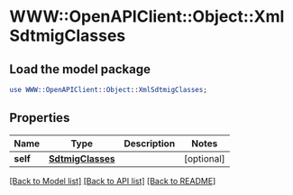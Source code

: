 # WWW::OpenAPIClient::Object::XmlSdtmigClasses

## Load the model package
```perl
use WWW::OpenAPIClient::Object::XmlSdtmigClasses;
```

## Properties
Name | Type | Description | Notes
------------ | ------------- | ------------- | -------------
**self** | [**SdtmigClasses**](SdtmigClasses.md) |  | [optional] 

[[Back to Model list]](../README.md#documentation-for-models) [[Back to API list]](../README.md#documentation-for-api-endpoints) [[Back to README]](../README.md)


